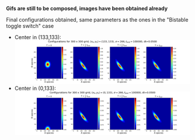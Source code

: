 **Gifs are still to be composed, images have been obtained already**

Final configurations obtained, same parameters as the ones in the "Bistable toggle switch" case
  - Center in (133,133):
  ![alt text](https://github.com/spicella/ComplexSystems-Thesis/blob/master/Code/data/size%3D300_new/config1/plot_configs_size%3D300_center%3D(133_133)_std%3D266_dt%3D0.05000_t_end%3D100000.png)
  - Center in (0,133):
  ![alt text](https://github.com/spicella/ComplexSystems-Thesis/blob/master/Code/data/size%3D300_new/config2/plot_configs_size%3D300_center%3D(0_133)_std%3D266_dt%3D0.05000_t_end%3D100000.png)



